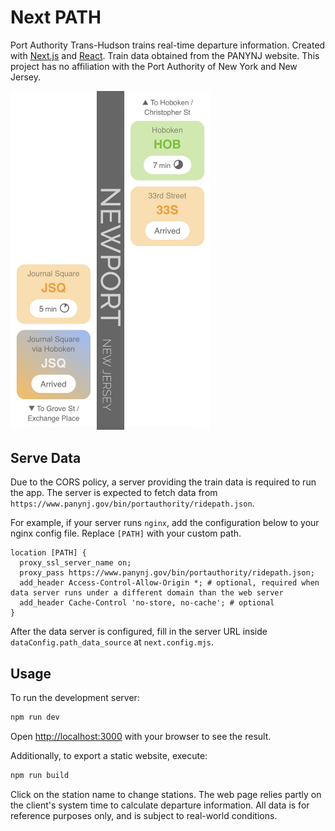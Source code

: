 # Next PATH

Port Authority Trans-Hudson trains real-time departure information. Created with [Next.js](https://nextjs.org/) and [React](https://react.dev/). Train data obtained from the PANYNJ website. This project has no affiliation with the Port Authority of New York and New Jersey.

<img src="./assets/screenshot.jpg" alt="Screenshot" width="320"/>


## Serve Data

Due to the CORS policy, a server providing the train data is required to run the app. The server is expected to fetch data from `https://www.panynj.gov/bin/portauthority/ridepath.json`.

For example, if your server runs `nginx`, add the configuration below to your nginx config file. Replace `[PATH]` with your custom path.

```
location [PATH] {
  proxy_ssl_server_name on;
  proxy_pass https://www.panynj.gov/bin/portauthority/ridepath.json;
  add_header Access-Control-Allow-Origin *; # optional, required when data server runs under a different domain than the web server
  add_header Cache-Control 'no-store, no-cache'; # optional
}
```

After the data server is configured, fill in the server URL inside `dataConfig.path_data_source` at `next.config.mjs`.

## Usage

To run the development server:

```bash
npm run dev
```

Open [http://localhost:3000](http://localhost:3000) with your browser to see the result.

Additionally, to export a static website, execute:

```bash
npm run build
```

Click on the station name to change stations. The web page relies partly on the client's system time to calculate departure information. All data is for reference purposes only, and is subject to real-world conditions.